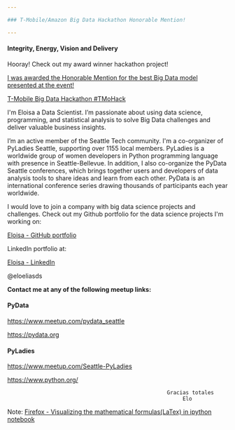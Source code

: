 ```yaml
---

### T-Mobile/Amazon Big Data Hackathon Honorable Mention!

---
```

#### Integrity, Energy, Vision and Delivery


Hooray! Check out my award winner hackathon project!

[I was awarded the Honorable Mention for the best Big Data model presented at the event!](http://bigdatahackathon2017.tmo.io)

[T-Mobile Big Data Hackathon #TMoHack ](https://www.youtube.com/watch?v=qEaGuX18sz4&feature=youtu.be)



I'm Eloisa a Data Scientist. I’m passionate about using data science, programming, and statistical analysis to solve Big Data challenges and deliver valuable business insights. 

I’m an active member of the Seattle Tech community. I'm a co-organizer of PyLadies Seattle, supporting over 1155 local members. PyLadies is a worldwide group of women developers in Python programming language with presence in Seattle-Bellevue. In addition, I also co-organize the PyData Seattle conferences, which brings together users and developers of data analysis tools to share ideas and learn from each other. PyData is an international conference series drawing thousands of participants each year worldwide.

I would love to join a company with big data science projects and challenges. Check out my Github portfolio for the data science projects I'm working on:


[Eloisa - GitHub portfolio](https://github.com/EloisaElias)


LinkedIn portfolio at:

[Eloisa - LinkedIn](https://www.linkedin.com/in/eloisaeliastran/)

@eloeliasds

__Contact me at any of the following meetup links:__


#### PyData

https://www.meetup.com/pydata_seattle

https://pydata.org



#### PyLadies

https://www.meetup.com/Seattle-PyLadies


https://www.python.org/

                                                       Gracias totales
                                                            Elo



Note: [Firefox - Visualizing the mathematical formulas(LaTex) in ipython notebook](http://docs.mathjax.org/en/latest/installation.html#firefox-and-local-fonts) 

